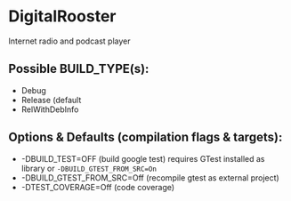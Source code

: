 # DigitalRooster

Internet radio and podcast player


## Possible BUILD_TYPE(s):
- Debug
- Release (default
- RelWithDebInfo

## Options & Defaults (compilation flags & targets):
- -DBUILD_TEST=OFF      (build google test)
                        requires GTest installed as library or `-DBUILD_GTEST_FROM_SRC=On`
- -DBUILD_GTEST_FROM_SRC=Off (recompile gtest as external project)
- -DTEST_COVERAGE=Off   (code coverage)
